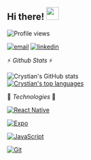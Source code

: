 ## Hi there! <img src="https://raw.githubusercontent.com/MartinHeinz/MartinHeinz/master/wave.gif" width="30px">

![Profile views](https://gpvc.arturio.dev/CrysLef)

[![email](https://img.shields.io/badge/Gmail-D14836?style=for-the-badge&logo=gmail&logoColor=white)](mailto:crystian.lf@gmail.com)
[![linkedin](https://img.shields.io/badge/LinkedIn-0077B5?style=for-the-badge&logo=linkedin&logoColor=white)](https://www.linkedin.com/in/crystian-lefundes/)

⚡ *Github Stats* ⚡  
  
![Crystian's GitHub stats](https://github-readme-stats.vercel.app/api?username=CrysLef&show_icons=true&theme=radical)  
[![Crystian's top languages](https://github-readme-stats.vercel.app/api/top-langs/?username=Crystian&theme=blue-green)](https://github.com/CrysLef/github-readme-stats)
  
🔨 *Technologies* 🔧  

[![React Native](https://img.shields.io/badge/React_Native-20232A?style=for-the-badge&logo=react&logoColor=61DAFB)](https://reactnative.dev/)

[![Expo](https://img.shields.io/badge/Expo-000020?style=for-the-badge&logo=Expo&logoColor=white)](https://expo.io/)

[![JavaScript](https://img.shields.io/badge/JavaScript-F7DF1E?style=for-the-badge&logo=javascript&logoColor=black)](https://developer.mozilla.org/pt-BR/docs/Web/JavaScript)  

[![Git](https://img.shields.io/badge/Git-F05032?style=for-the-badge&logo=git&logoColor=white)](https://git-scm.com/)


